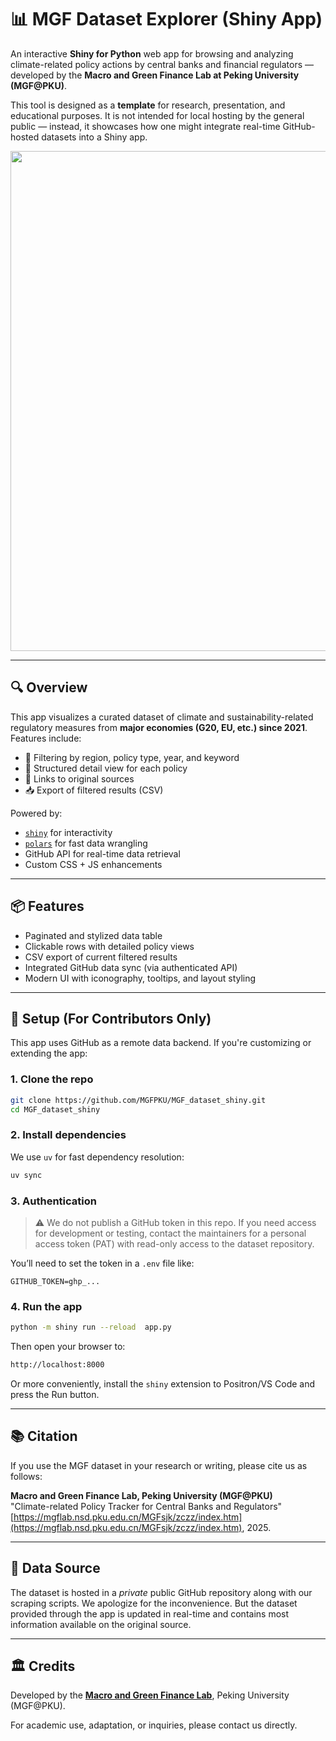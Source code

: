 # 📊 MGF Dataset Explorer (Shiny App)

An interactive **Shiny for Python** web app for browsing and analyzing climate-related policy actions by central banks and financial regulators — developed by the **Macro and Green Finance Lab at Peking University (MGF@PKU)**.

This tool is designed as a **template** for research, presentation, and educational purposes. It is not intended for local hosting by the general public — instead, it showcases how one might integrate real-time GitHub-hosted datasets into a Shiny app.

<img src="https://github.com/user-attachments/assets/4d1eb867-3455-497f-8f63-93e40c1c4d08" width="800"/>

---

## 🔍 Overview

This app visualizes a curated dataset of climate and sustainability-related regulatory measures from **major economies (G20, EU, etc.) since 2021**. Features include:

- 🔎 Filtering by region, policy type, year, and keyword
- 🧾 Structured detail view for each policy
- 🔗 Links to original sources
- 📥 Export of filtered results (CSV)

Powered by:
- [`shiny`](https://shiny.posit.co/py/) for interactivity
- [`polars`](https://pola.rs/) for fast data wrangling
- GitHub API for real-time data retrieval
- Custom CSS + JS enhancements

---

## 📦 Features

- Paginated and stylized data table
- Clickable rows with detailed policy views
- CSV export of current filtered results
- Integrated GitHub data sync (via authenticated API)
- Modern UI with iconography, tooltips, and layout styling

---

## 🧪 Setup (For Contributors Only)

This app uses GitHub as a remote data backend. If you're customizing or extending the app:

### 1. Clone the repo

```bash
git clone https://github.com/MGFPKU/MGF_dataset_shiny.git
cd MGF_dataset_shiny
```

### 2. Install dependencies

We use `uv` for fast dependency resolution:

```bash
uv sync
```

### 3. Authentication

> ⚠️ We do not publish a GitHub token in this repo.
If you need access for development or testing, contact the maintainers for a personal access token (PAT) with read-only access to the dataset repository.

You’ll need to set the token in a `.env` file like:

```env
GITHUB_TOKEN=ghp_...
```

### 4. Run the app

```bash
python -m shiny run --reload  app.py
```

Then open your browser to:

```bash
http://localhost:8000
```

Or more conveniently, install the `shiny` extension to Positron/VS Code and press the Run button.

---

## 📚 Citation

If you use the MGF dataset in your research or writing, please cite us as follows:

**Macro and Green Finance Lab, Peking University (MGF@PKU)**  
"Climate-related Policy Tracker for Central Banks and Regulators"  
[https://mgflab.nsd.pku.edu.cn/MGFsjk/zczz/index.htm](https://mgflab.nsd.pku.edu.cn/MGFsjk/zczz/index.htm), 2025.

<!-- > For formal citation formats (APA, BibTeX, etc.), see the linked page above. -->

---

## 📁 Data Source

The dataset is hosted in a *private* public GitHub repository along with our scraping scripts. We apologize for the inconvenience. But the dataset provided through the app is updated in real-time and contains most information available on the original source.

---

## 🏛️ Credits


Developed by the **[Macro and Green Finance Lab](https://mgflab.nsd.pku.edu.cn/en/AboutUs/OurTeam/index.htm)**, Peking University (MGF@PKU).

For academic use, adaptation, or inquiries, please contact us directly.
